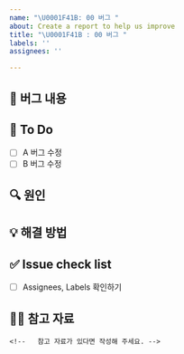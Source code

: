```yaml
---
name: "\U0001F41B: 00 버그 "
about: Create a report to help us improve
title: "\U0001F41B : 00 버그 "
labels: ''
assignees: ''

---
```


## 🚨 버그 내용
<!-- 버그 내용을 상세히 설명해주세요 -->

## 📝 To Do
- [ ] A 버그 수정
- [ ] B 버그 수정

## 🔍 원인
<!-- 문제가 발생한 원인을 설명해주세요 -->

## 💡 해결 방법
<!-- 어떻게 문제를 해결했는지 설명해주세요 -->

## ✅ Issue check list
- [ ] Assignees, Labels 확인하기

## 🙋🏻 참고 자료
    <!--   참고 자료가 있다면 작성해 주세요. -->
